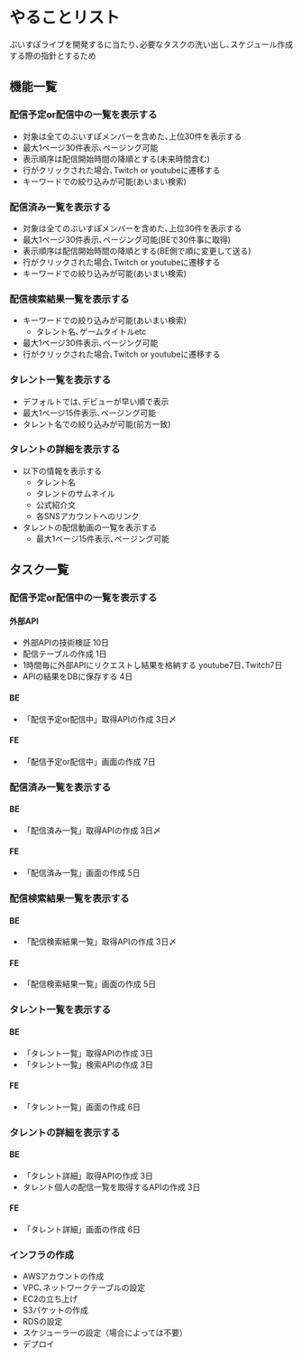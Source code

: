 # やることリスト

ぶいすぽライブを開発するに当たり､必要なタスクの洗い出し､スケジュール作成する際の指針とするため

## 機能一覧

### 配信予定or配信中の一覧を表示する

- 対象は全てのぶいすぽメンバーを含めた､上位30件を表示する
- 最大1ページ30件表示､ページング可能
- 表示順序は配信開始時間の降順とする(未来時間含む)
- 行がクリックされた場合､Twitch or youtubeに遷移する
- キーワードでの絞り込みが可能(あいまい検索)

### 配信済み一覧を表示する

- 対象は全てのぶいすぽメンバーを含めた､上位30件を表示する
- 最大1ページ30件表示､ページング可能(BEで30件事に取得)
- 表示順序は配信開始時間の降順とする(BE側で順に変更して送る)
- 行がクリックされた場合､Twitch or youtubeに遷移する
- キーワードでの絞り込みが可能(あいまい検索)

### 配信検索結果一覧を表示する

- キーワードでの絞り込みが可能(あいまい検索)
  - タレント名､ゲームタイトルetc
- 最大1ページ30件表示､ページング可能
- 行がクリックされた場合､Twitch or youtubeに遷移する

### タレント一覧を表示する

- デフォルトでは､デビューが早い順で表示
- 最大1ページ15件表示､ページング可能
- タレント名での絞り込みが可能(前方一致)

### タレントの詳細を表示する

- 以下の情報を表示する
  - タレント名
  - タレントのサムネイル
  - 公式紹介文
  - 各SNSアカウントへのリンク
- タレントの配信動画の一覧を表示する
  - 最大1ページ15件表示､ページング可能

## タスク一覧

### 配信予定or配信中の一覧を表示する

#### 外部API

- 外部APIの技術検証 10日
- 配信テーブルの作成 1日
- 1時間毎に外部APIにリクエストし結果を格納する youtube7日､Twitch7日
- APIの結果をDBに保存する 4日

#### BE

- 「配信予定or配信中」取得APIの作成 3日〆

#### FE

- 「配信予定or配信中」画面の作成 7日

### 配信済み一覧を表示する

#### BE

- 「配信済み一覧」取得APIの作成 3日〆

#### FE

- 「配信済み一覧」画面の作成 5日

### 配信検索結果一覧を表示する

#### BE

- 「配信検索結果一覧」取得APIの作成 3日〆

#### FE

- 「配信検索結果一覧」画面の作成 5日

### タレント一覧を表示する

#### BE

- 「タレント一覧」取得APIの作成 3日
- 「タレント一覧」検索APIの作成 3日

#### FE

- 「タレント一覧」画面の作成 6日

### タレントの詳細を表示する

#### BE

- 「タレント詳細」取得APIの作成 3日
- タレント個人の配信一覧を取得するAPIの作成 3日

#### FE

- 「タレント詳細」画面の作成 6日

### インフラの作成

- AWSアカウントの作成
- VPC､ネットワークテーブルの設定
- EC2の立ち上げ
- S3パケットの作成
- RDSの設定
- スケジューラーの設定（場合によっては不要）
- デプロイ
